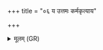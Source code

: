 +++
title = "०६ य उत्तमः कर्मकृत्याय"

+++
<details><summary>मूलम् (GR)</summary>

य उत्तमः कर्मकृत्याय जज्ञे  
यस्य वीर्यं प्रथमस्यानुबुद्धम् । +++(Bhatt. -nubaddham)+++  
येनोद्यतो वज्रो ऽभ्यायताहिं  
स नो मुञ्चत्व् अंहसः ॥
</details>